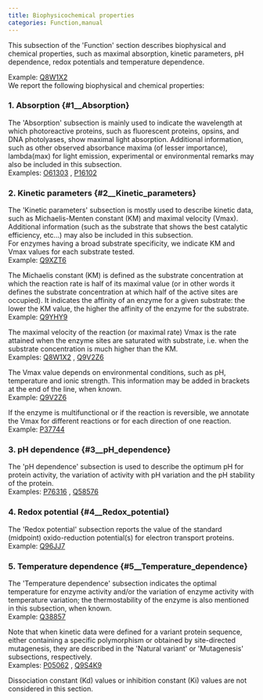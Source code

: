 ```yaml
---
title: Biophysicochemical properties
categories: Function,manual
---
```


This subsection of the 'Function' section describes biophysical and chemical properties, such as maximal absorption, kinetic parameters, pH dependence, redox potentials and temperature dependence.

Example: [Q8W1X2](https://www.uniprot.org/uniprotkb/q8w1x2#function)  
We report the following biophysical and chemical properties:

### 1. Absorption {\#1\_\_Absorption}

The 'Absorption' subsection is mainly used to indicate the wavelength at which photoreactive proteins, such as fluorescent proteins, opsins, and DNA photolyases, show maximal light absorption. Additional information, such as other observed absorbance maxima (of lesser importance), lambda(max) for light emission, experimental or environmental remarks may also be included in this subsection.  
Examples: [O61303](https://www.uniprot.org/uniprotkb/o61303#function) , [P16102](https://www.uniprot.org/uniprotkb/p16102#function)

### 2. Kinetic parameters {\#2\_\_Kinetic\_parameters}

The 'Kinetic parameters' subsection is mostly used to describe kinetic data, such as Michaelis-Menten constant (KM) and maximal velocity (Vmax). Additional information (such as the substrate that shows the best catalytic efficiency, etc...) may also be included in this subsection.  
For enzymes having a broad substrate specificity, we indicate KM and Vmax values for each substrate tested.  
Example: [Q9XZT6](https://www.uniprot.org/uniprotkb/q9xzt6#function)

The Michaelis constant (KM) is defined as the substrate concentration at which the reaction rate is half of its maximal value (or in other words it defines the substrate concentration at which half of the active sites are occupied). It indicates the affinity of an enzyme for a given substrate: the lower the KM value, the higher the affinity of the enzyme for the substrate.  
Example: [Q9YHY9](https://www.uniprot.org/uniprotkb/q9yhy9#function)

The maximal velocity of the reaction (or maximal rate) Vmax is the rate attained when the enzyme sites are saturated with substrate, i.e. when the substrate concentration is much higher than the KM.  
Examples: [Q8W1X2](https://www.uniprot.org/uniprotkb/q8w1x2#function) , [Q9V2Z6](https://www.uniprot.org/uniprotkb/q9v2z6#function)

The Vmax value depends on environmental conditions, such as pH, temperature and ionic strength. This information may be added in brackets at the end of the line, when known.  
Example: [Q9V2Z6](https://www.uniprot.org/uniprotkb/q9v2z6#function)

If the enzyme is multifunctional or if the reaction is reversible, we annotate the Vmax for different reactions or for each direction of one reaction.  
Example: [P37744](https://www.uniprot.org/uniprotkb/p37744#function)

### 3. pH dependence {\#3\_\_pH\_dependence}

The 'pH dependence' subsection is used to describe the optimum pH for protein activity, the variation of activity with pH variation and the pH stability of the protein.  
Examples: [P76316](https://www.uniprot.org/uniprotkb/p76316#function) , [Q58576](https://www.uniprot.org/uniprotkb/q58576#function)

### 4. Redox potential {\#4\_\_Redox\_potential}

The 'Redox potential' subsection reports the value of the standard (midpoint) oxido-reduction potential(s) for electron transport proteins.  
Example: [Q96JJ7](https://www.uniprot.org/uniprotkb/q96jj7#function)

### 5. Temperature dependence {\#5\_\_Temperature\_dependence}

The 'Temperature dependence' subsection indicates the optimal temperature for enzyme activity and/or the variation of enzyme activity with temperature variation; the thermostability of the enzyme is also mentioned in this subsection, when known.  
Example: [Q38857](https://www.uniprot.org/uniprotkb/q38857#function)

Note that when kinetic data were defined for a variant protein sequence, either containing a specific polymorphism or obtained by site-directed mutagenesis, they are described in the 'Natural variant' or 'Mutagenesis' subsections, respectively.  
Examples: [P05062](https://www.uniprot.org/uniprotkb/p05062#function) , [Q9S4K9](https://www.uniprot.org/uniprotkb/q9s4k9#function)

Dissociation constant (Kd) values or inhibition constant (Ki) values are not considered in this section.
